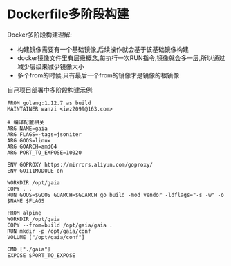 # Dockerfile多阶段构建


Docker多阶段构建理解:

* 构建镜像需要有一个基础镜像,后续操作就会基于该基础镜像构建
* docker镜像文件里有层级概念,每执行一次RUN指令,镜像就会多一层,所以通过减少层级来减少镜像大小
* 多个from的时候,只有最后一个from的镜像才是镜像的根镜像

自己项目部署中多阶段构建示例:
```
FROM golang:1.12.7 as build
MAINTAINER wanzi <iwz2099@163.com>
 
# 编译配置相关
ARG NAME=gaia
ARG FLAGS=-tags=jsoniter
ARG GOOS=linux
ARG GOARCH=amd64
ARG PORT_TO_EXPOSE=10020
 
ENV GOPROXY https://mirrors.aliyun.com/goproxy/
ENV GO111MODULE on
 
WORKDIR /opt/gaia
COPY . .
RUN GOOS=$GOOS GOARCH=$GOARCH go build -mod vendor -ldflags="-s -w" -o $NAME $FLAGS
 
FROM alpine
WORKDIR /opt/gaia
COPY --from=build /opt/gaia/gaia .
RUN mkdir -p /opt/gaia/conf
VOLUME ["/opt/gaia/conf"]
 
CMD ["./gaia"]
EXPOSE $PORT_TO_EXPOSE
```
